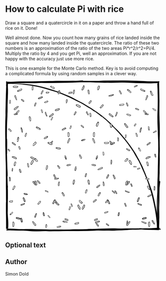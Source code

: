 <!-- BEGIN TITLE -->
# How to calculate Pi with rice
<!-- END TITLE -->

<!-- BEGIN BODY -->
Draw a square and a quatercircle in it on a paper and throw a hand full of rice on it. Done!

Well almost done. Now you count how many grains of rice landed inside the square and how many landed inside the quatercircle.
The ratio of these two numbers is an approximation of the ratio of the two areas Pi*r^2/r^2=Pi/4.
Multiply the ratio by 4 and you get Pi, well an approximation. If you are not happy with the accuracy just use more rice.

This is one example for the Monte Carlo method. Key is to avoid computing a complicated formula by using random samples in a clever way.
<!-- END BODY -->

                         
![Rice in a quatercircle in a square](../images/image-104-monte-carlo-methods.svg)


## Optional text
<!-- BEGIN OPTIONAL -->

<!-- END OPTIONAL -->



## Author
<!-- BEGIN AUTHOR -->
Simon Dold
<!-- END AUTHOR -->
